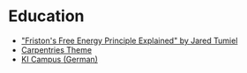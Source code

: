 # Education

- ["Friston's Free Energy Principle Explained" by Jared Tumiel](https://jaredtumiel.github.io/blog/2020/08/08/free-energy1.html)
- [Carpentries Theme](https://github.com/carpentries/carpentries-theme)
- [KI Campus (German)](https://ki-campus.org/)
